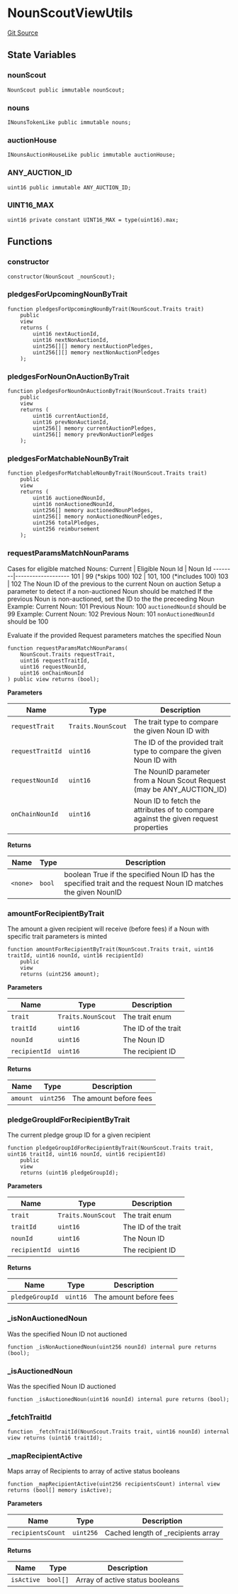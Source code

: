 # NounScoutViewUtils
[Git Source](https://github.com/lastpunk9999/noun-scout-contract/blob/35d91103a3dce165da6a021dcddb4dd110704601/src/NounScoutViewUtils.sol)


## State Variables
### nounScout

```solidity
NounScout public immutable nounScout;
```


### nouns

```solidity
INounsTokenLike public immutable nouns;
```


### auctionHouse

```solidity
INounsAuctionHouseLike public immutable auctionHouse;
```


### ANY_AUCTION_ID

```solidity
uint16 public immutable ANY_AUCTION_ID;
```


### UINT16_MAX

```solidity
uint16 private constant UINT16_MAX = type(uint16).max;
```


## Functions
### constructor


```solidity
constructor(NounScout _nounScout);
```

### pledgesForUpcomingNounByTrait


```solidity
function pledgesForUpcomingNounByTrait(NounScout.Traits trait)
    public
    view
    returns (
        uint16 nextAuctionId,
        uint16 nextNonAuctionId,
        uint256[][] memory nextAuctionPledges,
        uint256[][] memory nextNonAuctionPledges
    );
```

### pledgesForNounOnAuctionByTrait


```solidity
function pledgesForNounOnAuctionByTrait(NounScout.Traits trait)
    public
    view
    returns (
        uint16 currentAuctionId,
        uint16 prevNonAuctionId,
        uint256[] memory currentAuctionPledges,
        uint256[] memory prevNonAuctionPledges
    );
```

### pledgesForMatchableNounByTrait


```solidity
function pledgesForMatchableNounByTrait(NounScout.Traits trait)
    public
    view
    returns (
        uint16 auctionedNounId,
        uint16 nonAuctionedNounId,
        uint256[] memory auctionedNounPledges,
        uint256[] memory nonAuctionedNounPledges,
        uint256 totalPledges,
        uint256 reimbursement
    );
```

### requestParamsMatchNounParams

Cases for eligible matched Nouns:
Current | Eligible
Noun Id | Noun Id
--------|-------------------
101 | 99 (*skips 100)
102 | 101, 100 (*includes 100)
103 | 102
The Noun ID of the previous to the current Noun on auction
Setup a parameter to detect if a non-auctioned Noun should  be matched
If the previous Noun is non-auctioned, set the ID to the the preceeding Noun
Example:
Current Noun: 101
Previous Noun: 100
`auctionedNounId` should be 99
Example:
Current Noun: 102
Previous Noun: 101
`nonAuctionedNounId` should be 100

Evaluate if the provided Request parameters matches the specified Noun


```solidity
function requestParamsMatchNounParams(
    NounScout.Traits requestTrait,
    uint16 requestTraitId,
    uint16 requestNounId,
    uint16 onChainNounId
) public view returns (bool);
```
**Parameters**

|Name|Type|Description|
|----|----|-----------|
|`requestTrait`|`Traits.NounScout`|The trait type to compare the given Noun ID with|
|`requestTraitId`|`uint16`|The ID of the provided trait type to compare the given Noun ID with|
|`requestNounId`|`uint16`|The NounID parameter from a Noun Scout Request (may be ANY_AUCTION_ID)|
|`onChainNounId`|`uint16`|Noun ID to fetch the attributes of to compare against the given request properties|

**Returns**

|Name|Type|Description|
|----|----|-----------|
|`<none>`|`bool`|boolean True if the specified Noun ID has the specified trait and the request Noun ID matches the given NounID|


### amountForRecipientByTrait

The amount a given recipient will receive (before fees) if a Noun with specific trait parameters is minted


```solidity
function amountForRecipientByTrait(NounScout.Traits trait, uint16 traitId, uint16 nounId, uint16 recipientId)
    public
    view
    returns (uint256 amount);
```
**Parameters**

|Name|Type|Description|
|----|----|-----------|
|`trait`|`Traits.NounScout`|The trait enum|
|`traitId`|`uint16`|The ID of the trait|
|`nounId`|`uint16`|The Noun ID|
|`recipientId`|`uint16`|The recipient ID|

**Returns**

|Name|Type|Description|
|----|----|-----------|
|`amount`|`uint256`|The amount before fees|


### pledgeGroupIdForRecipientByTrait

The current pledge group ID for a given recipient


```solidity
function pledgeGroupIdForRecipientByTrait(NounScout.Traits trait, uint16 traitId, uint16 nounId, uint16 recipientId)
    public
    view
    returns (uint16 pledgeGroupId);
```
**Parameters**

|Name|Type|Description|
|----|----|-----------|
|`trait`|`Traits.NounScout`|The trait enum|
|`traitId`|`uint16`|The ID of the trait|
|`nounId`|`uint16`|The Noun ID|
|`recipientId`|`uint16`|The recipient ID|

**Returns**

|Name|Type|Description|
|----|----|-----------|
|`pledgeGroupId`|`uint16`|The amount before fees|


### _isNonAuctionedNoun

Was the specified Noun ID not auctioned


```solidity
function _isNonAuctionedNoun(uint256 nounId) internal pure returns (bool);
```

### _isAuctionedNoun

Was the specified Noun ID auctioned


```solidity
function _isAuctionedNoun(uint16 nounId) internal pure returns (bool);
```

### _fetchTraitId


```solidity
function _fetchTraitId(NounScout.Traits trait, uint16 nounId) internal view returns (uint16 traitId);
```

### _mapRecipientActive

Maps array of Recipients to array of active status booleans


```solidity
function _mapRecipientActive(uint256 recipientsCount) internal view returns (bool[] memory isActive);
```
**Parameters**

|Name|Type|Description|
|----|----|-----------|
|`recipientsCount`|`uint256`|Cached length of _recipients array|

**Returns**

|Name|Type|Description|
|----|----|-----------|
|`isActive`|`bool[]`|Array of active status booleans|


